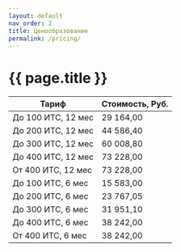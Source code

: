 ```yaml
---
layout: default
nav_order: 2
title: Ценообразование
permalink: /pricing/
---
```


# {{ page.title }}


| Тариф                  | Стоимость, Руб.  |
|------------------------|------------------|
| До 100 ИТС, 12 мес     | 29 164,00        |
| До 200 ИТС, 12 мес     | 44 586,40        |
| До 300 ИТС, 12 мес     | 60 008,80        |
| До 400 ИТС, 12 мес     | 73 228,00        |
| От 400 ИТС, 12 мес     | 73 228,00        |
| До 100 ИТС, 6 мес      | 15 583,00        |
| До 200 ИТС, 6 мес      | 23 767,05        |
| До 300 ИТС, 6 мес      | 31 951,10        |
| До 400 ИТС, 6 мес      | 38 242,00        |
| От 400 ИТС, 6 мес      | 38 242,00        |

